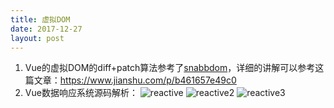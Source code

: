 ```yaml
---
title: 虚拟DOM
date: 2017-12-27
layout: post
---
```

1. Vue的虚拟DOM的diff+patch算法参考了[snabbdom](https://github.com/snabbdom/snabbdom/blob/master/src/snabbdom.ts)，详细的讲解可以参考这篇文章：https://www.jianshu.com/p/b461657e49c0
2. Vue数据响应系统源码解析：
![reactive](http://zbtupian.ks3-cn-beijing.ksyun.com/zhibo/zbact_4165466db25710de0d72877a645a0d48.png)
![reactive2](http://zbtupian.ks3-cn-beijing.ksyun.com/zhibo/zbact_f730b51da2b078f0e85e2437fed7e5bb.jpeg)
![reactive3](http://zbtupian.ks3-cn-beijing.ksyun.com/zhibo/zbact_a43ece8cbd2593c6e6d055d0a893a46a.jpeg)